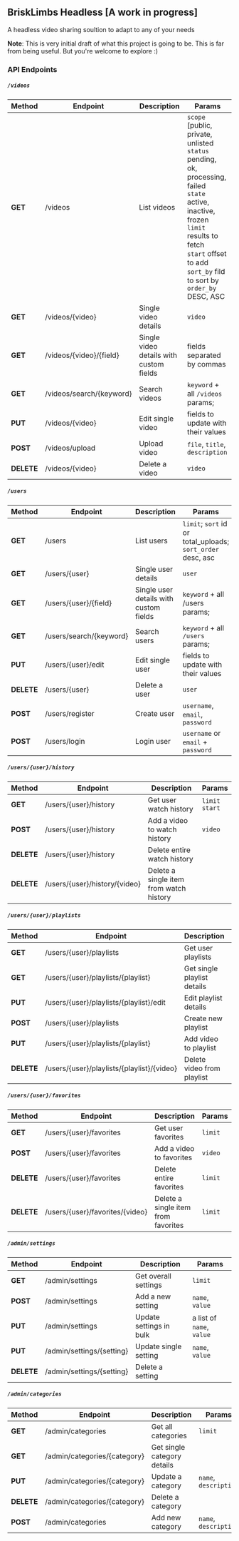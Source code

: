 ## BriskLimbs Headless [A work in progress]
A headless video sharing soultion to adapt to any of your needs

**Note**: This is very initial draft of what this project is going to be. This is far from being useful. But you're welcome to explore :)

### API Endpoints

##### `/videos`
| Method | Endpoint  | Description | Params
| ------------- | ------------- | ------------- | ------------- |
| **GET** | /videos | List videos  | `scope` [public, private, unlisted</br>`status` pending, ok, processing, failed</br>`state` active, inactive, frozen</br>`limit` results to fetch</br>`start` offset to add</br>`sort_by` fild to sort by</br>`order_by` DESC, ASC
| **GET** | /videos/{video}  | Single video details  | `video`    
| **GET** | /videos/{video}/{field}  | Single video details with custom fields  | fields separated by commas    
| **GET** | /videos/search/{keyword}  | Search videos  | `keyword` + all `/videos` params;    
| **PUT** | /videos/{video}  | Edit single video  | fields to update with their values 
| **POST** | /videos/upload  | Upload video  | `file`, `title`, `description`    
| **DELETE** | /videos/{video}  | Delete a video  | `video`    

##### `/users`
| Method | Endpoint  | Description | Params
| ------------- | ------------- | ------------- | ------------- |
| **GET** | /users | List users  | `limit`; `sort` id or total_uploads; `sort_order` desc, asc    
| **GET** | /users/{user}  | Single user details  | `user`    
| **GET** | /users/{user}/{field}  | Single user details with custom fields  | `keyword` + all /users params;    
| **GET** | /users/search/{keyword}  | Search users  | `keyword` + all `/users` params;    
| **PUT** | /users/{user}/edit  | Edit single user  | fields to update with their values    
| **DELETE** | /users/{user}  | Delete a user  | `user`    
| **POST** | /users/register  | Create user  | `username`, `email`, `password`    
| **POST** | /users/login  | Login user  | `username` or `email` + `password`  

##### `/users/{user}/history`
| Method | Endpoint  | Description | Params
| ------------- | ------------- | ------------- | ------------- |
| **GET** | /users/{user}/history  | Get user watch history  | `limit`</br>`start`
| **POST** | /users/{user}/history  | Add a video to watch history  | `video` 
| **DELETE** | /users/{user}/history  | Delete entire watch history  |  
| **DELETE** | /users/{user}/history/{video}  | Delete a single item from watch history  |    

##### `/users/{user}/playlists`
| Method | Endpoint  | Description | Params
| ------------- | ------------- | ------------- | ------------- |
| **GET** | /users/{user}/playlists  | Get user playlists  | `limit`   
| **GET** | /users/{user}/playlists/{playlist}  | Get single playlist details  | 
| **PUT** | /users/{user}/playlists/{playlist}/edit  | Edit playlist details  | `title` 
| **POST** | /users/{user}/playlists  | Create new playlist  | `title`  
| **PUT** | /users/{user}/playlists/{playlist}  | Add video to playlist  | `video`   
| **DELETE** | /users/{user}/playlists/{playlist}/{video}  | Delete video from playlist  |   


##### `/users/{user}/favorites`
| Method | Endpoint  | Description | Params
| ------------- | ------------- | ------------- | ------------- |
| **GET** | /users/{user}/favorites  | Get user favorites  | `limit` 
| **POST** | /users/{user}/favorites  | Add a video to favorites  | `video` 
| **DELETE** | /users/{user}/favorites  | Delete entire favorites  | `limit` 
| **DELETE** | /users/{user}/favorites/{video}  | Delete a single item from favorites  | `limit`   

##### `/admin/settings`
| Method | Endpoint  | Description | Params
| ------------- | ------------- | ------------- | ------------- |
| **GET** | /admin/settings  | Get overall settings  | `limit` 
| **POST** | /admin/settings  | Add a new setting  | `name`, `value` 
| **PUT** | /admin/settings  | Update settings in bulk  | a list of `name`, `value`
| **PUT** | /admin/settings/{setting}  | Update single setting  | `name`, `value` 
| **DELETE** | /admin/settings/{setting}  | Delete a setting  |  

##### `/admin/categories`
| Method | Endpoint  | Description | Params
| ------------- | ------------- | ------------- | ------------- |
| **GET** | /admin/categories  | Get all categories  | `limit`
| **GET** | /admin/categories/{category}  | Get single category details  | 
| **PUT** | /admin/categories/{category}  | Update a category  | `name`, `description`
| **DELETE** | /admin/categories/{category}  | Delete a category  | 
| **POST** | /admin/categories  | Add new category  | `name`, `description`   
